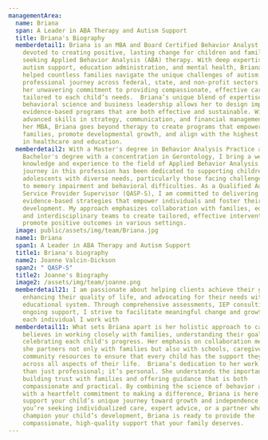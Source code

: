 ```yaml
---
managementArea:
  name: Briana
  span: A Leader in ABA Therapy and Autism Support
  title: Briana's Biography
  memberdetail1: Briana is an MBA and Board Certified Behavior Analyst (BCBA)
    devoted to creating positive, lasting change for children and families
    seeking Applied Behavior Analysis (ABA) therapy. With deep expertise in
    autism support, education administration, and mental health, Briana has
    helped countless families navigate the unique challenges of autism. Her
    professional journey across federal, state, and non-profit sectors reflects
    her unwavering commitment to providing compassionate, effective care
    tailored to each child’s needs.  Briana’s unique blend of expertise in
    behavioral science and business leadership allows her to design impactful,
    evidence-based programs that are both effective and sustainable. With
    advanced skills in strategy, communication, and financial management from
    her MBA, Briana goes beyond therapy to create programs that empower
    families, promote developmental growth, and align with the highest standards
    in healthcare and education.
  memberdetail2: With a Master's degree in Behavior Analysis Practice and a
    Bachelor's degree with a concentration in Gerontology, I bring a wealth of
    knowledge and experience to the field of Applied Behavior Analysis (ABA). My
    journey in this profession has been dedicated to supporting children and
    adolescents with diverse needs, particularly those facing challenges related
    to memory impairment and behavioral difficulties. As a Qualified Autism
    Service Provider Supervisor (QASP-S), I am committed to delivering
    evidence-based strategies that empower individuals and foster their
    development. My approach emphasizes collaboration with families, educators,
    and interdisciplinary teams to create tailored, effective interventions that
    promote positive outcomes in various settings.
  image: public/assets/img/team/Briana.jpg
  name1: Briana
  span1: A Leader in ABA Therapy and Autism Support
  title1: Briana's biography
  name2: Joanne Valcin-Dickson
  span2: " QASP-S"
  title2: Joanne's Biography
  image2: /assets/img/team/joanne.png
  memberdetail21: I am passionate about helping clients achieve their goals,
    enhancing their quality of life, and advocating for their needs within the
    educational system. Through comprehensive assessments, IEP consulting, and
    ongoing support, I strive to facilitate meaningful change and growth for
    each individual I work with
  memberdetail11: What sets Briana apart is her holistic approach to care—she
    believes in working closely with families, understanding their goals, and
    celebrating each child's progress. Her emphasis on collaboration means that
    she partners not only with families but also with schools, caregivers, and
    community resources to ensure that every child has the support they need
    across all aspects of their life.  Briana’s dedication to her work is more
    than just professional; it’s personal. She understands the importance of
    building trust with families and offering guidance that is both
    compassionate and practical. By combining the science of behavior analysis
    with a heartfelt commitment to making a difference, Briana is here to
    support your child’s unique journey toward growth and independence.  Whether
    you’re seeking individualized care, expert advice, or a partner who will
    champion your child’s development, Briana is ready to provide the
    compassionate, high-quality support that your family deserves.
---
```

